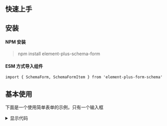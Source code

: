 ## 快速上手

## 安装

#### NPM 安装

> npm install element-plus-schema-form

#### ESM 方式导入组件

```
import { SchemaForm, SchemaFormItem } from 'element-plus-form-schema'
```

## 基本使用

下面是一个使用简单表单的示例，只有一个输入框

<script setup>
import {SchemaForm, useForm} from '../packages/schema-form'
const schemas = [
  {
    field: 'field1',
    component: 'Input',
    label: '字段1',
    required: true
  }
]
</script>

<div class='md-component'>
  <div class='md-component-item'>
    <SchemaForm :schemas=schemas label-position="right" label-width="70px" />
  </div>

<details>
<summary>显示代码</summary>

```html
<template>
  <SchemaForm :schemas="schemas" label-position="right" label-width="70px" />
</template>
<script>
  import { defineComponent } from "vue";
  import { SchemaForm } from "element-plus-schema-form";
  const schemas = [
    {
      field: "field1",
      component: "Input",
      label: "字段1",
      required: true,
    },
  ];
  export default defineComponent({
    components: { SchemaForm },
    setup() {
      return { schemas };
    },
  });
</script>
```

</details>
</div>
